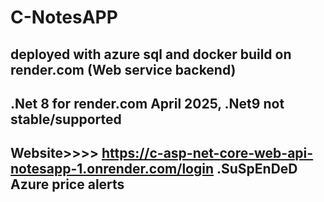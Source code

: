 # C-NotesAPP

## deployed with azure sql and docker build on render.com (Web service backend)
## .Net 8 for render.com April 2025, .Net9 not stable/supported
## Website>>>> https://c-asp-net-core-web-api-notesapp-1.onrender.com/login .SuSpEnDeD Azure price alerts
